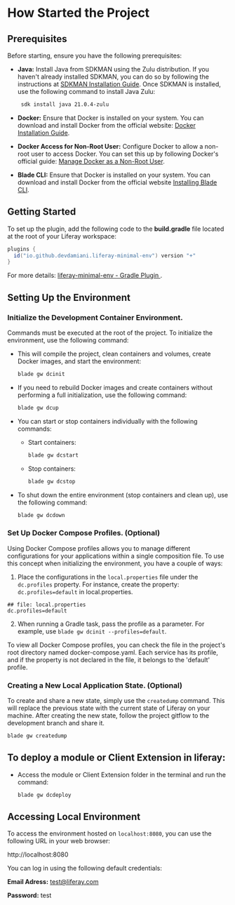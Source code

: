 # How Started the Project

## Prerequisites

Before starting, ensure you have the following prerequisites:


- **Java:** Install Java from SDKMAN using the Zulu distribution. If you haven't already installed SDKMAN, you can do so by following the instructions at [SDKMAN Installation Guide](https://sdkman.io/install). Once SDKMAN is installed, use the following command to install Java Zulu:

  ```bash
   sdk install java 21.0.4-zulu
  ```

- **Docker:** Ensure that Docker is installed on your system. You can download and install Docker from the official website: [Docker Installation Guide](https://docs.docker.com/get-docker/).

- **Docker Access for Non-Root User:** Configure Docker to allow a non-root user to access Docker. You can set this up by following Docker's official guide:  [Manage Docker as a Non-Root User](https://docs.docker.com/engine/install/linux-postinstall/#manage-docker-as-a-non-root-user).


- **Blade CLI:** Ensure that Docker is installed on your system. You can download and install Docker from the official website [Installing Blade CLI](https://help.liferay.com/hc/en-us/articles/360017885232-Installing-Blade-CLI-).


## Getting Started
To set up the plugin, add the following code to the **build.gradle** file located at the root of your Liferay workspace:
  ```groovy
  plugins {
    id("io.github.devdamiani.liferay-minimal-env") version "+"
  }
  ```
For more details: [ liferay-minimal-env - Gradle Plugin ](https://plugins.gradle.org/plugin/io.github.devdamiani.liferay-minimal-env).

## Setting Up the Environment

### Initialize the Development Container Environment.

Commands must be executed at the root of the project. To initialize the environment, use the following command:

- This will compile the project, clean containers and volumes, create Docker images, and start the environment:

  ```bash
  blade gw dcinit
  ```

- If you need to rebuild Docker images and create containers without performing a full initialization, use the following command:

  ```bash
  blade gw dcup
  ```

- You can start or stop containers individually with the following commands:

  - Start containers:

    ```bash
    blade gw dcstart
    ```

  - Stop containers:

    ```bash
    blade gw dcstop
    ```

- To shut down the entire environment (stop containers and clean up), use the following command:

    ```bash
    blade gw dcdown
    ```

### Set Up Docker Compose Profiles. **(Optional)**
Using Docker Compose profiles allows you to manage different configurations for your applications within a single composition file. To use this concept when initializing the environment, you have a couple of ways:

1. Place the configurations in the `local.properties` file under the `dc.profiles` property. For instance, create the property: `dc.profiles=default` in local.properties.

  ```properties
  ## file: local.properties
  dc.profiles=default
  ```

2. When running a Gradle task, pass the profile as a parameter. For example, use `blade gw dcinit --profiles=default`.

To view all Docker Compose profiles, you can check the file in the project's root directory named docker-compose.yaml. Each service has its profile, and if the property is not declared in the file, it belongs to the 'default' profile.

### Creating a New Local Application State. **(Optional)**

To create and share a new state, simply use the `createdump` command. This will replace the previous state with the current state of Liferay on your machine. After creating the new state, follow the project gitflow to the development branch and share it.

  ```bash
  blade gw createdump
  ```

## To deploy a module or Client Extension in liferay:

- Access the module or Client Extension folder in the terminal and run the command:

  ```bash
  blade gw dcdeploy
  ```

## Accessing Local Environment

To access the environment hosted on `localhost:8080`, you can use the following URL in your web browser:

http://localhost:8080


You can log in using the following default credentials:

**Email Adress:** test@liferay.com

**Password:** test